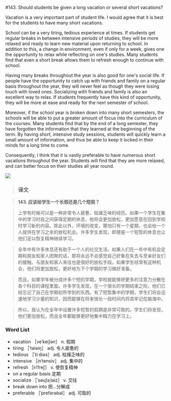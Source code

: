 #143. Should students be given a long vacation or several short vacations?

Vacation is a very important part of student life. I would agree that it is best for the students to have many short vacations.

School can be a very tiring, tedious experience at times. If students get regular breaks in between intensive periods of studies, they will be more relaxed and ready to learn new material upon returning to school. In addition to this, a change in environment, even if only for a week, gives one the opportunity to relax while reflecting on one's studies. Many students find that even a short break allows them to refresh enough to continue with school.

Having many breaks throughout the year is also good for one's social life. If people have the opportunity to catch up with friends and family on a regular basis throughout the year, they will never feel as though they were losing touch with loved ones. Socializing with friends and family is also an excellent way to relax. If students frequently have this kind of opportunity, they will be more at ease and ready for the next semester of school.

Moreover, if the school year is broken down into many short semesters, the schools will be able to put a greater amount of focus into the curriculum of the courses. Many students find that by the end of a long semester, they have forgotten the information that they learned at the beginning of the term. By having short, intensive study sessions, students will quickly learn a small amount of information, and thus be able to keep it locked in their minds for a long time to come.

Consequently, I think that it is vastly preferable to have numerous short vacations throughout the year. Students will find that they are more relaxed, and can better focus on their studies all year round.

![](images/TOEFL-iBT-High-Score-Essays-143.jpg)

> ### 译文

> **143. 应该给学生一个长假还是几个短假？**

> 上学有时候可以是一种非常令人疲惫、枯燥乏味的经历。如果一个学生在集中的学习时段之间获得定期的休息，他将会更加放松，更加愿意在回到学校时学习新的内容。除此以外，环境的改变，哪怕只有一个星期，也会给一个人提供在学习之余的放松机会。许多学生发现，即便是一个短暂的休息也让他们足以恢复精神继续学习。

> 全年中有许多休息还有助于一个人的社交生活。如果人们在一年中有机会定期和朋友和家人团聚的话，那将永远不会感觉自己好象在失去与至亲好友们的接触。与朋友和家人来往也是很好的放松手段。如果学生经常有这种机会，他们将更加放松，更好地为下个学期的学习做好准备。

> 而且，如果学年被分成许多个短的学期，学校就能够把更多的注意力分散在各个科目的课程里面。许多学生发现，在一个很长的学期结束之际，他们已经忘记了自己在学期初所学到的东西。有了短暂集中的学期，学生们将会迅速地学习少量的知识，因而能够在将来很长一段时间内将其牢记在脑海中。

> 所以，我认为在全年中设置许多短暂的假期是非常可取的。学生们将发现，他们更加放松，而且全年都能够更好地集中精力在学习上。 

### Word List

 * vacation ［veˈkeiʃən］ n. 假期
 * tiring ［ˈtaiəiŋ］ adj. 令人疲惫的
 * tedious ［ˈti:diəs］ adj. 枯燥乏味的
 * intensive ［inˈtensiv］ adj. 集中的
 * refresh ［riˈfreʃ］ v. 使恢复精神
 * on a regular basis 定期
 * socialize ［ˈsəuʃəˌlaiz］ v. 交往
 * break down into 把…分解成
 * preferable ［ˈprefərəbəl］ adj. 可取的
